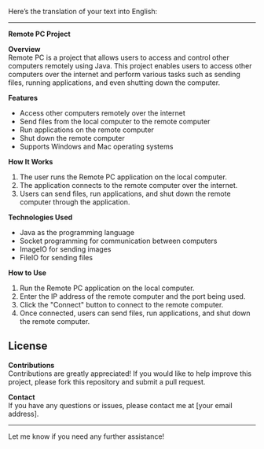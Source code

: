 Here’s the translation of your text into English:

---

**Remote PC Project**

**Overview**  
Remote PC is a project that allows users to access and control other computers remotely using Java. This project enables users to access other computers over the internet and perform various tasks such as sending files, running applications, and even shutting down the computer.

**Features**  
- Access other computers remotely over the internet  
- Send files from the local computer to the remote computer  
- Run applications on the remote computer  
- Shut down the remote computer  
- Supports Windows and Mac operating systems  

**How It Works**  
1. The user runs the Remote PC application on the local computer.  
2. The application connects to the remote computer over the internet.  
3. Users can send files, run applications, and shut down the remote computer through the application.  

**Technologies Used**  
- Java as the programming language  
- Socket programming for communication between computers  
- ImageIO for sending images  
- FileIO for sending files  

**How to Use**  
1. Run the Remote PC application on the local computer.  
2. Enter the IP address of the remote computer and the port being used.  
3. Click the "Connect" button to connect to the remote computer.  
4. Once connected, users can send files, run applications, and shut down the remote computer.  

**License**  
-

**Contributions**  
Contributions are greatly appreciated! If you would like to help improve this project, please fork this repository and submit a pull request.  

**Contact**  
If you have any questions or issues, please contact me at [your email address].  

--- 

Let me know if you need any further assistance!
